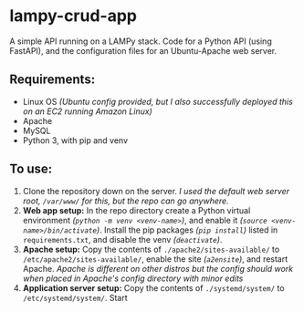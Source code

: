 # lampy-crud-app
A simple API running on a LAMPy stack. Code for a Python API (using FastAPI), and the configuration files for an Ubuntu-Apache web server.

## Requirements:
- Linux OS *(Ubuntu config provided, but I also successfully deployed this on an EC2 running Amazon Linux)*
- Apache
- MySQL
- Python 3, with pip and venv

## To use:
1. Clone the repository down on the server. *I used the default web server root, `/var/www/` for this, but the repo can go anywhere.*
2. __Web app setup:__ In the repo directory create a Python virtual environment *(`python -m venv <venv-name>`)*, and enable it *(`source <venv-name>/bin/activate`)*. Install the pip packages *(`pip install`)* listed in `requirements.txt`, and disable the venv *(`deactivate`)*.
3. __Apache setup:__ Copy the contents of `./apache2/sites-available/` to `/etc/apache2/sites-available/`, enable the site *(`a2ensite`)*, and restart Apache. *Apache is different on other distros but the config should work when placed in Apache's config directory with minor edits*
4. __Application server setup:__ Copy the contents of `./systemd/system/` to `/etc/systemd/system/`. Start
